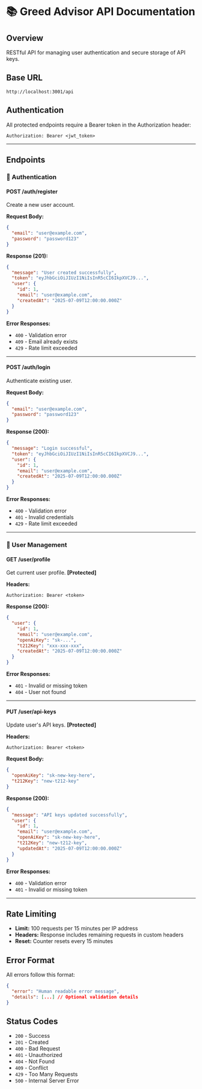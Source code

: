 # 📚 Greed Advisor API Documentation

## Overview
RESTful API for managing user authentication and secure storage of API keys.

## Base URL
```
http://localhost:3001/api
```

## Authentication
All protected endpoints require a Bearer token in the Authorization header:
```
Authorization: Bearer <jwt_token>
```

---

## Endpoints

### 🔐 Authentication

#### POST /auth/register
Create a new user account.

**Request Body:**
```json
{
  "email": "user@example.com",
  "password": "password123"
}
```

**Response (201):**
```json
{
  "message": "User created successfully",
  "token": "eyJhbGciOiJIUzI1NiIsInR5cCI6IkpXVCJ9...",
  "user": {
    "id": 1,
    "email": "user@example.com",
    "createdAt": "2025-07-09T12:00:00.000Z"
  }
}
```

**Error Responses:**
- `400` - Validation error
- `409` - Email already exists
- `429` - Rate limit exceeded

---

#### POST /auth/login
Authenticate existing user.

**Request Body:**
```json
{
  "email": "user@example.com",
  "password": "password123"
}
```

**Response (200):**
```json
{
  "message": "Login successful",
  "token": "eyJhbGciOiJIUzI1NiIsInR5cCI6IkpXVCJ9...",
  "user": {
    "id": 1,
    "email": "user@example.com",
    "createdAt": "2025-07-09T12:00:00.000Z"
  }
}
```

**Error Responses:**
- `400` - Validation error
- `401` - Invalid credentials
- `429` - Rate limit exceeded

---

### 👤 User Management

#### GET /user/profile
Get current user profile. **[Protected]**

**Headers:**
```
Authorization: Bearer <token>
```

**Response (200):**
```json
{
  "user": {
    "id": 1,
    "email": "user@example.com",
    "openAiKey": "sk-...",
    "t212Key": "xxx-xxx-xxx",
    "createdAt": "2025-07-09T12:00:00.000Z"
  }
}
```

**Error Responses:**
- `401` - Invalid or missing token
- `404` - User not found

---

#### PUT /user/api-keys
Update user's API keys. **[Protected]**

**Headers:**
```
Authorization: Bearer <token>
```

**Request Body:**
```json
{
  "openAiKey": "sk-new-key-here",
  "t212Key": "new-t212-key"
}
```

**Response (200):**
```json
{
  "message": "API keys updated successfully",
  "user": {
    "id": 1,
    "email": "user@example.com",
    "openAiKey": "sk-new-key-here",
    "t212Key": "new-t212-key",
    "updatedAt": "2025-07-09T12:00:00.000Z"
  }
}
```

**Error Responses:**
- `400` - Validation error
- `401` - Invalid or missing token

---

## Rate Limiting
- **Limit:** 100 requests per 15 minutes per IP address
- **Headers:** Response includes remaining requests in custom headers
- **Reset:** Counter resets every 15 minutes

## Error Format
All errors follow this format:
```json
{
  "error": "Human readable error message",
  "details": [...] // Optional validation details
}
```

## Status Codes
- `200` - Success
- `201` - Created
- `400` - Bad Request
- `401` - Unauthorized
- `404` - Not Found
- `409` - Conflict
- `429` - Too Many Requests
- `500` - Internal Server Error

